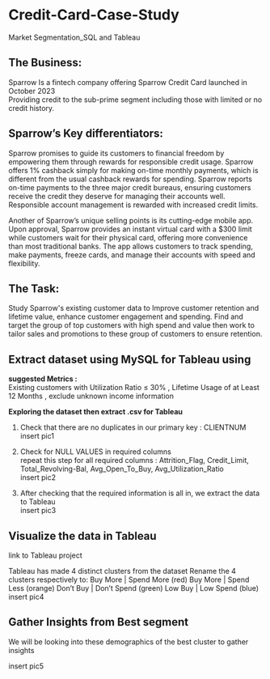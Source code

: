 # Credit-Card-Case-Study
Market Segmentation_SQL and Tableau



## The Business:
Sparrow Is a fintech company offering Sparrow Credit Card launched in October 2023 <br>
Providing credit to the sub-prime segment including those with limited or no credit history.

## Sparrow’s Key differentiators: 
Sparrow promises to guide its customers to financial freedom by empowering them through rewards for responsible credit usage. Sparrow offers 1% cashback simply for making on-time monthly payments, which is different from the usual cashback rewards for spending. Sparrow reports on-time payments to the three major credit bureaus, ensuring customers receive the credit they deserve for managing their accounts well. Responsible account management is rewarded with increased credit limits.<br>

Another of Sparrow’s unique selling points is its cutting-edge mobile app. Upon approval, Sparrow provides an instant virtual card with a $300 limit while customers wait for their physical card, offering more convenience than most traditional banks. The app allows customers to track spending, make payments, freeze cards, and manage their accounts with speed and flexibility.

## The Task: 
Study Sparrow's existing customer data to Improve customer retention and lifetime value, enhance customer engagement and spending. Find and target the group of top customers with high spend and value then work to tailor sales and promotions to these group of customers to ensure retention. 

## Extract dataset using MySQL for Tableau using 
**suggested Metrics :** <br>
Existing customers with Utilization Ratio ≤ 30%  , Lifetime Usage of at Least 12 Months ,  exclude unknown income information 

**Exploring the dataset then extract .csv for Tableau** <br>
1. Check that there are no duplicates in our primary key : CLIENTNUM <br>
insert pic1

2. Check for NULL VALUES in required columns <br>
repeat this step for all required columns : Attrition_Flag, Credit_Limit, Total_Revolving-Bal, Avg_Open_To_Buy, Avg_Utilization_Ratio <br>
insert pic2

3. After checking that the required information is all in, we extract the data to Tableau <br>
insert pic3

## Visualize the data in Tableau
link to Tableau project

Tableau has made 4 distinct clusters from the dataset 
Rename the 4 clusters respectively to: 
Buy More | Spend More (red)
Buy More | Spend Less (orange)
Don’t Buy | Don’t Spend (green)
Low Buy | Low Spend (blue)
insert pic4

## Gather Insights from Best segment 
We will be looking into these demographics of the best cluster to gather insights 

insert pic5


